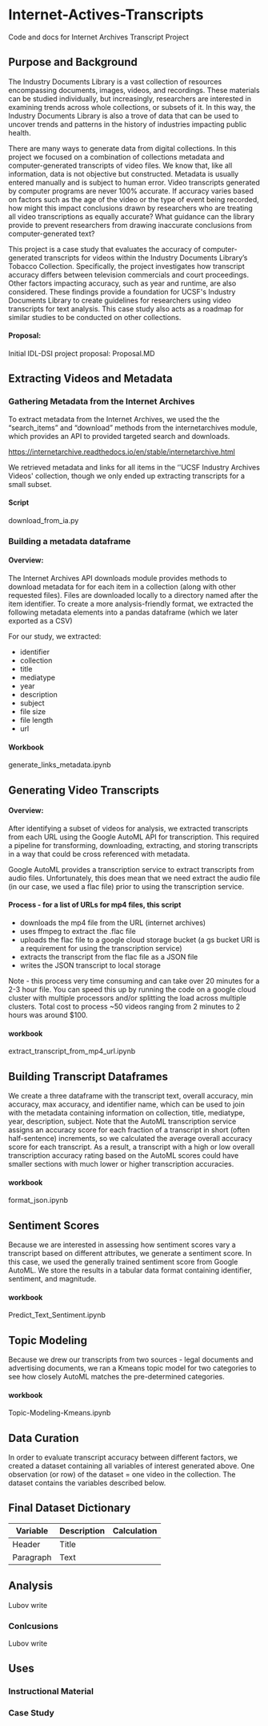 # Internet-Actives-Transcripts

Code and docs for Internet Archives Transcript Project

## Purpose and Background

The Industry Documents Library is a vast collection of resources encompassing documents, images, videos, and recordings. These materials can be studied individually, but increasingly, researchers are interested in examining trends across whole collections, or subsets of it. In this way, the Industry Documents Library is also a trove of data that can be used to uncover trends and patterns in the history of industries impacting public health.

There are many ways to generate data from digital collections. In this project we focused on a combination of collections metadata and computer-generated transcripts of video files. We know that, like all information, data is not objective but constructed. Metadata is usually entered manually and is subject to human error. Video transcripts generated by computer programs are never 100% accurate. If accuracy varies based on factors such as the age of the video or the type of event being recorded, how might this impact conclusions drawn by researchers who are treating all video transcriptions as equally accurate? What guidance can the library provide to prevent researchers from drawing inaccurate conclusions from computer-generated text?

This project is a case study that evaluates the accuracy of computer-generated transcripts for videos within the Industry Documents Library’s Tobacco Collection. Specifically, the project investigates how transcript accuracy differs between television commercials and court proceedings. Other factors impacting accuracy, such as year and runtime, are also considered. These findings provide a foundation for UCSF's Industry Documents Library to create guidelines for researchers using video transcripts for text analysis. This case study also acts as a roadmap for similar studies to be conducted on other collections. 

#### Proposal:
Initial IDL-DSI project proposal: Proposal.MD

## Extracting Videos and Metadata

### Gathering Metadata from the Internet Archives

To extract metadata from the Internet Archives, we used the the “search_items” and “download” methods from the internetarchives module, which provides an API to provided targeted search and downloads. 

https://internetarchive.readthedocs.io/en/stable/internetarchive.html

We retrieved metadata and links for all items in the ‘'UCSF Industry Archives Videos' collection, though we only ended up extracting transcripts for a small subset.

#### Script
download_from_ia.py

### Building a metadata dataframe

#### Overview:
The Internet Archives API downloads module provides methods to download metadata for for each item in a collection (along with other requested files). Files are downloaded locally to a directory named after the item identifier. To create a more analysis-friendly format, we extracted the following metadata elements into a pandas dataframe (which we later exported as a CSV)

For our study, we extracted:
* identifier    
* collection   
* title    
* mediatype    
* year    
* description    
* subject 
* file size
* file length
* url

 #### Workbook
 generate_links_metadata.ipynb

## Generating Video Transcripts

#### Overview: 

After identifying a subset of videos for analysis, we extracted transcripts from each URL using the Google AutoML API for transcription. This required a pipeline for transforming, downloading, extracting, and storing transcripts in a way that could be cross referenced with metadata. 

Google AutoML provides a transcription service to extract transcripts from audio files. Unfortunately, this does mean that we need  extract the audio file (in our case, we used a flac file) prior to using the transcription service. 

#### Process - for a list of URLs for mp4 files, this script 

* downloads the mp4 file from the URL (internet archives)
* uses ffmpeg to extract the .flac file 
* uploads the flac file to a google cloud storage bucket (a gs bucket URI is a requirement for using the transcription service)
* extracts the transcript from the flac file as a JSON file
* writes the JSON transcript to local storage

Note - this process very time consuming and can take over 20 minutes for a 2-3 hour file. You can speed this up by running the code on a google cloud cluster with multiple processors and/or splitting the load across multiple clusters. Total cost to process ~50 videos ranging from 2 minutes to 2 hours was around $100. 

#### workbook
extract_transcript_from_mp4_url.ipynb

## Building Transcript Dataframes

We create a three dataframe with the transcript text, overall accuracy, min accuracy, max accuracy, and identifier name, which can be used to join with the metadata containing information on collection, title, mediatype, year, description, subject. Note that the AutoML transcription service assigns an accuracy score for each fraction of a transcript in short (often half-sentence) increments, so we calculated the average overall accuracy score for each transcript. As a result, a transcript with a high or low overall transcription accuracy rating based on the AutoML scores could have smaller sections with much lower or higher transcription accuracies. 

#### workbook
format_json.ipynb

## Sentiment Scores

Because we are interested in assessing how sentiment scores vary a transcript based on different attributes, we generate a sentiment score. In this case, we used the generally trained sentiment score from Google AutoML. We store the results in a tabular data format containing identifier, sentiment, and magnitude.

#### workbook 
Predict_Text_Sentiment.ipynb

## Topic Modeling

Because we drew our transcripts from two sources - legal documents and advertising documents, we ran a Kmeans topic model for two categories to see how closely AutoML matches the pre-determined categories. 

#### workbook
Topic-Modeling-Kmeans.ipynb

## Data Curation

In order to evaluate transcript accuracy between different factors, we created a dataset containing all variables of interest generated above. One observation (or row) of the dataset = one video in the collection. The dataset contains the variables described below.

## Final Dataset Dictionary

| Variable      | Description | Calculation   |
| ------------- | ----------- | ------------- |
| Header        | Title       |
| Paragraph     | Text        |

## Analysis

Lubov write

### Conlcusions

Lubov write

## Uses

### Instructional Material

### Case Study
